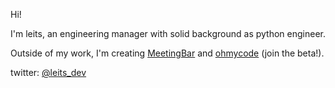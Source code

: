 Hi!

I'm leits, an engineering manager with solid background as python engineer. 

Outside of my work, I'm creating [MeetingBar](https://github.com/leits/MeetingBar) and [ohmycode](https://ohmycode.cc) (join the beta!).

twitter: [@leits_dev](https://twitter.com/leits_dev)

